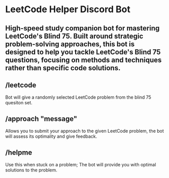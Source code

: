 # LeetCode Helper Discord Bot

## High-speed study companion bot for mastering LeetCode's Blind 75. Built around strategic problem-solving approaches, this bot is designed to help you tackle LeetCode's Blind 75 questions, focusing on methods and techniques rather than specific code solutions.

## /leetcode
Bot will give a randomly selected LeetCode problem from the blind 75 quesiton set.

## /approach "message"
Allows you to submit your approach to the given LeetCode problem, the bot will assess its optimality and give feedback.

## /helpme
Use this when stuck on a problem; The bot will provide you with optimal solutions to the problem.
